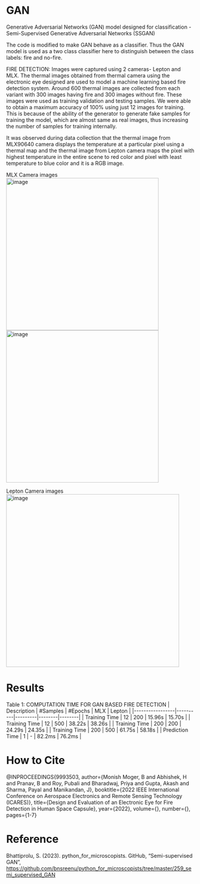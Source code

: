 # GAN
Generative Adversarial Networks (GAN) model designed for classification - Semi-Supervised Generative Adversarial Networks (SSGAN)

The code is modified to make GAN behave as a classifier.
Thus the GAN model is used as a two class classifier here to distinguish between the class labels: fire and no-fire.

FIRE DETECTION:
Images were captured using 2 cameras- Lepton and MLX.
The thermal images obtained from thermal camera using the electronic eye designed are used to model a machine learning based fire detection system.
Around 600 thermal images are collected from each variant with 300 images having fire and 300 images without fire.
These  images were used as training validation and testing samples.
We were able to obtain a maximum accuracy of 100% using just 12 images for training. This is because of the ability of the generator to generate fake samples for training the model, which are almost same as real images, thus increasing the number of samples for training internally. 

It was observed during data collection that the thermal image from MLX90640 camera displays the temperature at a particular pixel using a thermal map and the thermal image from Lepton camera maps the pixel with highest temperature in the entire scene to red color and pixel with least temperature to blue color and it is a RGB image. 

MLX Camera images
<img width="408" alt="image" src="https://github.com/Pranav01rb/GAN/assets/57988947/39859153-9566-4822-8475-90010d452f70">
<img width="408" alt="image" src="https://github.com/Pranav01rb/GAN/assets/57988947/c237b1a9-e8e8-40eb-b301-62d5d7b3b482">

Lepton Camera images
<img width="463" alt="image" src="https://github.com/Pranav01rb/GAN/assets/57988947/cf20a23a-dd49-456f-a728-4cb25aaf83e8">

# Results
Table 1: COMPUTATION TIME FOR GAN BASED FIRE DETECTION
| Description     | #Samples | #Epochs | MLX    | Lepton |
|-----------------|----------|---------|--------|--------|
| Training Time   | 12       | 200     | 15.96s | 15.70s |
| Training Time   | 12       | 500     | 38.22s | 38.26s |
| Training Time   | 200      | 200     | 24.29s | 24.35s |
| Training Time   | 200      | 500     | 61.75s | 58.18s |
| Prediction Time | 1        | -       | 82.2ms | 76.2ms |
# How to Cite
@INPROCEEDINGS{9993503,
  author={Monish Moger, B and Abhishek, H and Pranav, B and Roy, Pubali and Bharadwaj, Priya and Gupta, Akash and Sharma, Payal and Manikandan, J},
  booktitle={2022 IEEE International Conference on Aerospace Electronics and Remote Sensing Technology (ICARES)}, 
  title={Design and Evaluation of an Electronic Eye for Fire Detection in Human Space Capsule}, 
  year={2022},
  volume={},
  number={},
  pages={1-7}
# Reference
Bhattiprolu, S. (2023). python_for_microscopists. GitHub, “Semi-supervised GAN”, https://github.com/bnsreenu/python_for_microscopists/tree/master/259_semi_supervised_GAN
